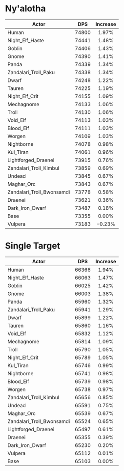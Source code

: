 # Ny'alotha
| Actor | DPS | Increase |
|---|:---:|:---:|
|Human|74800|1.97%|
|Night_Elf_Haste|74441|1.48%|
|Goblin|74406|1.43%|
|Gnome|74390|1.41%|
|Panda|74339|1.34%|
|Zandalari_Troll_Paku|74338|1.34%|
|Dwarf|74248|1.22%|
|Tauren|74225|1.19%|
|Night_Elf_Crit|74155|1.09%|
|Mechagnome|74133|1.06%|
|Troll|74130|1.06%|
|Void_Elf|74113|1.03%|
|Blood_Elf|74111|1.03%|
|Worgen|74109|1.03%|
|Nightborne|74078|0.98%|
|Kul_Tiran|74061|0.96%|
|Lightforged_Draenei|73915|0.76%|
|Zandalari_Troll_Kimbul|73859|0.69%|
|Undead|73845|0.67%|
|Maghar_Orc|73843|0.67%|
|Zandalari_Troll_Bwonsamdi|73778|0.58%|
|Draenei|73621|0.36%|
|Dark_Iron_Dwarf|73487|0.18%|
|Base|73355|0.00%|
|Vulpera|73183|-0.23%|

# Single Target
| Actor | DPS | Increase |
|---|:---:|:---:|
|Human|66366|1.94%|
|Night_Elf_Haste|66063|1.47%|
|Goblin|66025|1.42%|
|Gnome|66003|1.38%|
|Panda|65960|1.32%|
|Zandalari_Troll_Paku|65941|1.29%|
|Dwarf|65899|1.22%|
|Tauren|65860|1.16%|
|Void_Elf|65832|1.12%|
|Mechagnome|65814|1.09%|
|Troll|65790|1.05%|
|Night_Elf_Crit|65789|1.05%|
|Kul_Tiran|65746|0.99%|
|Nightborne|65741|0.98%|
|Blood_Elf|65739|0.98%|
|Worgen|65738|0.97%|
|Zandalari_Troll_Kimbul|65656|0.85%|
|Undead|65591|0.75%|
|Maghar_Orc|65539|0.67%|
|Zandalari_Troll_Bwonsamdi|65524|0.65%|
|Lightforged_Draenei|65497|0.61%|
|Draenei|65355|0.39%|
|Dark_Iron_Dwarf|65230|0.20%|
|Vulpera|65112|0.01%|
|Base|65103|0.00%|
